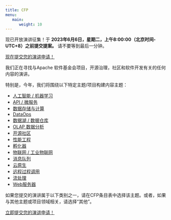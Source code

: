```yaml
---
title: CFP
menu:
   main:
      weight: 10
---
```

现已开放演讲征集！于 **2023年6月6日，星期二，上午8:00:00（北京时间-UTC+8）之前提交提案。** 请不要等到最后一分钟。

[现在提交您的演讲申请！](https://www.bagevent.com/event/cocasia-2023)

我们正在寻找与Apache 软件基金会项目，开源治理，社区和软件开发有关的任何内容的演讲。

特别是，今年，我们将围绕以下特定主题/项目构建内容主题：

* [人工智能 / 机器学习](zh/tracks/ai.html)
* [API / 微服务](zh/tracks/api.html)
* [数据存储与计算](zh/tracks/datastorage.html)
* [DataOps](zh/tracks/dataops.html)
* [数据湖 / 数据仓库](zh/tracks/datalake.html)
* [OLAP 数据分析](zh/tracks/olap.html)
* [开源社区](zh/tracks/community.html)
* [性能工程](zh/tracks/performance.html)
* [孵化器](zh/tracks/incubator.html)
* [物联网 / 工业物联网](zh/tracks/iot.html)
* [消息队列](zh/tracks/messaging.html)
* [云原生](zh/tracks/cloudnative.html)
* [远程过程调用](zh/tracks/rpc.html)
* [流处理](zh/tracks/streaming.html)
* [Web服务器](zh/tracks/webserverandtomcat.html)

如果您提交的演讲属于以下类别之一，请在CFP条目表中选择该主题。或者，如果与其他主题或项目领域相关，请选择“其他”。

[立即提交您的演讲申请！](https://www.bagevent.com/event/cocasia-2023)
